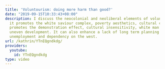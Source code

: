```yaml
---
title: 'Voluntourism: doing more harm than good?'
date: "2019-09-15T10:33:43+08:00"
description: I discuss the neocolonial and neoliberal elements of voluntourism. How
  it promotes the white saviour complex, poverty aesthetics, cultural cannibalism,
  promotes the demonstration effect, cultural insensitivity, white man’s burden and
  uneven development. It can also enhance a lack of long term planning and can increase
  unemployment and dependency on the west.
url: /kathrin/YTnEQgndkdg/
providers:
  youtube:
    id: YTnEQgndkdg
type: video
---
```

